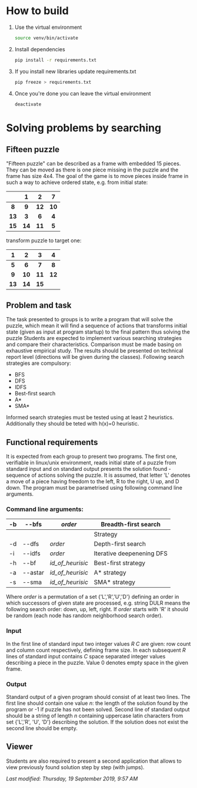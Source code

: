 # How to build

1. Use the virtual environment

   ```bash
   source venv/bin/activate
   ```

2. Install dependencies

   ```bash
   pip install -r requirements.txt
   ```

3. If you install new libraries update requirements.txt

   ```bash
   pip freeze > requirements.txt
   ```

4. Once you're done you can leave the virtual environment

   ```bash
   deactivate
   ```

# Solving problems by searching

## Fifteen puzzle

"Fifteen puzzle" can be described as a frame with embedded 15 pieces. They can be moved as there is one piece missing in the puzzle and the frame has size 4x4. The goal of the game is to move pieces inside frame in such a way to achieve ordered state, e.g. from initial state:

|        | **1**  | **2**  | **7**  |
| :----: | :----: | :----: | :----: |
| **8**  | **9**  | **12** | **10** |
| **13** | **3**  | **6**  | **4**  |
| **15** | **14** | **11** | **5**  |

transform puzzle to target one:

| **1**  | **2**  | **3**  | **4**  |
| :----: | :----: | :----: | :----: |
| **5**  | **6**  | **7**  | **8**  |
| **9**  | **10** | **11** | **12** |
| **13** | **14** | **15** |        |

## Problem and task

The task presented to groups is to write a program that will solve the puzzle, which mean it will find a sequence of actions that transforms initial state (given as input at program startup) to the final pattern thus solving the puzzle
Students are expected to implement various searching strategies and compare their characteristics. Comparison must be made basing on exhaustive empirical study. The results should be presented on technical report level (directions will be given during the classes). Following search strategies are compulsory:

- BFS
- DFS
- IDFS
- Best-first search
- A*
- SMA*

Informed search strategies must be tested using at least 2 heuristics. Additionally they should be teted with h(x)=0 heuristic.

## Functional requirements

It is expected from each group to present two programs. The first one, verifiable in linux/unix environment, reads initial state of a puzzle from standard input and on standard output presents the solution found - sequence of actions solving the puzzle. It is assumed, that letter 'L' denotes a move of a piece having freedom to the left, R to the right, U up, and D down. The program must be parametrised using following command line arguments.

### Command line arguments:

| -b   | --bfs   | *order*          | Breadth-first search      |
| ---- | ------- | ---------------- | ------------------------- |
|      |         |                  | Strategy                  |
| -d   | --dfs   | *order*          | Depth-first search        |
| -i   | --idfs  | *order*          | Iterative deepenening DFS |
| -h   | --bf    | *id_of_heurisic* | Best-first strategy       |
| -a   | --astar | *id_of_heurisic* | A* strategy               |
| -s   | --sma   | *id_of_heurisic* | SMA* strategy             |

Where *order* is a permutation of a set {'L','R','U','D'} defining an order in which successors of given state are processed, e.g. string DULR means the following search order: down, up, left, right. If *order* starts with 'R' it should be random (each node has random neighborhood search order).

### Input

In the first line of standard input two integer values *R* *C* are given: row count and column count respectively, defining frame size. In each subsequent *R* lines of standard input contains *C* space separated integer values describing a piece in the puzzle. Value 0 denotes empty space in the given frame.

### Output

Standard output of a given program should consist of at least two lines. The first line should contain one value *n*: the length of the solution found by the program or -1 if puzzle has not been solved. Second line of standard output should be a string of length *n* containing uppercase latin characters from set {'L','R', 'U', 'D'} describing the solution. If the solution does not exist the second line should be empty.

## Viewer

Students are also required to present a second application that allows to view previously found solution step by step (with jumps).

*Last modified: Thursday, 19 September 2019, 9:57 AM*